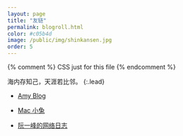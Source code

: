 ```yaml
---
layout: page
title: "友链"
permalink: blogroll.html
color: #c05b4d
image: /public/img/shinkansen.jpg
order: 5
---
```


{% comment %}
  CSS just for this file
{% endcomment %}


海内存知己，天涯若比邻。
{:.lead}

* [Amy Blog](https://banyaner.github.io/)

* [Mac 小兔](https://perixiaowan.github.io/)

* [阮一峰的网络日志](http://www.ruanyifeng.com/blog/)
